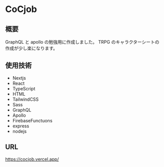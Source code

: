 # CoCjob

## 概要

GraphQL と apollo の勉強用に作成しました。
TRPG のキャラクターシートの作成が少し楽になります。

## 使用技術

- Nextjs
- React
- TypeScript
- HTML
- TailwindCSS
- Sass
- GraphQL
- Apollo
- FirebaseFunctuons
- express
- nodejs

## URL

https://cocjob.vercel.app/
